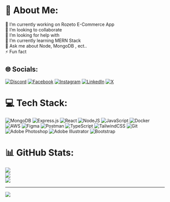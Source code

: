 # 💫 About Me:
🔭 I’m currently working on  Rozeto E-Commerce App<br>👯 I’m looking to collaborate<br>🤝 I’m looking for help with<br>🌱 I’m currently learning  MERN Stack<br>💬 Ask me about  Node, MongoDB , ect..<br>⚡ Fun fact


## 🌐 Socials:
[![Discord](https://img.shields.io/badge/Discord-%237289DA.svg?logo=discord&logoColor=white)](https://discord.gg/https://discord.gg/4nU58M2R) [![Facebook](https://img.shields.io/badge/Facebook-%231877F2.svg?logo=Facebook&logoColor=white)](https://facebook.com/muhammed.ameen.thevangal) [![Instagram](https://img.shields.io/badge/Instagram-%23E4405F.svg?logo=Instagram&logoColor=white)](https://instagram.com/ameen.t___) [![LinkedIn](https://img.shields.io/badge/LinkedIn-%230077B5.svg?logo=linkedin&logoColor=white)](https://linkedin.com/in/muhammed-ameen-t) [![X](https://img.shields.io/badge/X-black.svg?logo=X&logoColor=white)](https://x.com/muhammed_ameent) 

# 💻 Tech Stack:
![MongoDB](https://img.shields.io/badge/MongoDB-%234ea94b.svg?style=for-the-badge&logo=mongodb&logoColor=white)  ![Express.js](https://img.shields.io/badge/express.js-%23404d59.svg?style=for-the-badge&logo=express&logoColor=%2361DAFB) ![React](https://img.shields.io/badge/react-%2320232a.svg?style=for-the-badge&logo=react&logoColor=%2361DAFB) ![NodeJS](https://img.shields.io/badge/node.js-6DA55F?style=for-the-badge&logo=node.js&logoColor=white) ![JavaScript](https://img.shields.io/badge/javascript-%23323330.svg?style=for-the-badge&logo=javascript&logoColor=%23F7DF1E) ![Docker](https://img.shields.io/badge/docker-%230db7ed.svg?style=for-the-badge&logo=docker&logoColor=white) ![AWS](https://img.shields.io/badge/AWS-%23FF9900.svg?style=for-the-badge&logo=amazon-aws&logoColor=white) ![Figma](https://img.shields.io/badge/figma-%23F24E1E.svg?style=for-the-badge&logo=figma&logoColor=white)  ![Postman](https://img.shields.io/badge/Postman-FF6C37?style=for-the-badge&logo=postman&logoColor=white)  ![TypeScript](https://img.shields.io/badge/typescript-%23007ACC.svg?style=for-the-badge&logo=typescript&logoColor=white) ![TailwindCSS](https://img.shields.io/badge/tailwindcss-%2338B2AC.svg?style=for-the-badge&logo=tailwind-css&logoColor=white) ![Git](https://img.shields.io/badge/git-%23F05033.svg?style=for-the-badge&logo=git&logoColor=white) ![Adobe Photoshop](https://img.shields.io/badge/adobe%20photoshop-%2331A8FF.svg?style=for-the-badge&logo=adobe%20photoshop&logoColor=white) ![Adobe Illustrator](https://img.shields.io/badge/adobe%20illustrator-%23FF9A00.svg?style=for-the-badge&logo=adobe%20illustrator&logoColor=white) ![Bootstrap](https://img.shields.io/badge/bootstrap-%238511FA.svg?style=for-the-badge&logo=bootstrap&logoColor=white) 

# 📊 GitHub Stats:
![](https://github-readme-stats.vercel.app/api?username=Muhammed-Ameen-T&theme=dark&hide_border=false&include_all_commits=false&count_private=false)<br/>
![](https://github-readme-streak-stats.herokuapp.com/?user=Muhammed-Ameen-T&theme=dark&hide_border=false)<br/>
![](https://github-readme-stats.vercel.app/api/top-langs/?username=Muhammed-Ameen-T&theme=dark&hide_border=false&include_all_commits=false&count_private=false&layout=compact)

---
[![](https://visitcount.itsvg.in/api?id=Muhammed-Ameen-T&icon=0&color=0)](https://visitcount.itsvg.in)

<!-- Proudly created with GPRM ( https://gprm.itsvg.in ) -->
